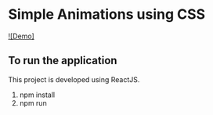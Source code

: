 # Simple Animations using CSS

[![Demo]](https://www.youtube.com/watch?v=qtD8Pr_fHgk)

## To run the application

This project is developed using ReactJS.

1. npm install
2. npm run
